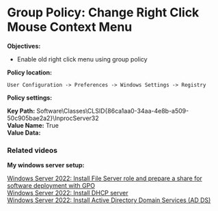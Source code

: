 # Group Policy: Change Right Click Mouse Context Menu

<b>Objectives:</b>

* Enable old right click menu using group policy

<b>Policy location:</b>
```
User Configuration -> Preferences -> Windows Settings -> Registry
```
<b>Policy settings:</b>

<b>Key Path:</b> Software\Classes\CLSID\{86ca1aa0-34aa-4e8b-a509-50c905bae2a2}\InprocServer32 <br />
<b>Value Name:</b> True <br />
<b>Value Data:</b>


### Related videos

<b>My windows server setup:</b> <br />

[Windows Server 2022: Install File Server role and prepare a share for software deployment with GPO](https://youtu.be/jEWSdC2qwyA) <br />
[Windows Server 2022: Install DHCP server](https://youtu.be/8n0MD9stQis) <br />
[Windows Server 2022: Install Active Directory Domain Services (AD DS)](https://youtu.be/1cYewbW3Tl0) <br />